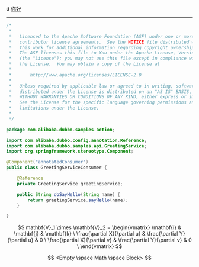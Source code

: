 d [你好](https://github.com/shaoXingZJU)

------



[^哈哈]: 



```java
/*
 *
 *   Licensed to the Apache Software Foundation (ASF) under one or more
 *   contributor license agreements.  See the NOTICE file distributed with
 *   this work for additional information regarding copyright ownership.
 *   The ASF licenses this file to You under the Apache License, Version 2.0
 *   (the "License"); you may not use this file except in compliance with
 *   the License.  You may obtain a copy of the License at
 *
 *       http://www.apache.org/licenses/LICENSE-2.0
 *
 *   Unless required by applicable law or agreed to in writing, software
 *   distributed under the License is distributed on an "AS IS" BASIS,
 *   WITHOUT WARRANTIES OR CONDITIONS OF ANY KIND, either express or implied.
 *   See the License for the specific language governing permissions and
 *   limitations under the License.
 *
 */

package com.alibaba.dubbo.samples.action;

import com.alibaba.dubbo.config.annotation.Reference;
import com.alibaba.dubbo.samples.api.GreetingService;
import org.springframework.stereotype.Component;

@Component("annotatedConsumer")
public class GreetingServiceConsumer {

    @Reference
    private GreetingService greetingService;

    public String doSayHello(String name) {
        return greetingService.sayHello(name);
    }

}

```

$$
mathbf{V}_1 \times \mathbf{V}_2 = \begin{vmatrix}
\mathbf{i} & \mathbf{j} & \mathbf{k} \
\frac{\partial X}{\partial u} & \frac{\partial Y}{\partial u} & 0 \
\frac{\partial X}{\partial v} & \frac{\partial Y}{\partial v} & 0 \
\end{vmatrix}
$$

$$
<Empty \space Math \space Block>
$$

